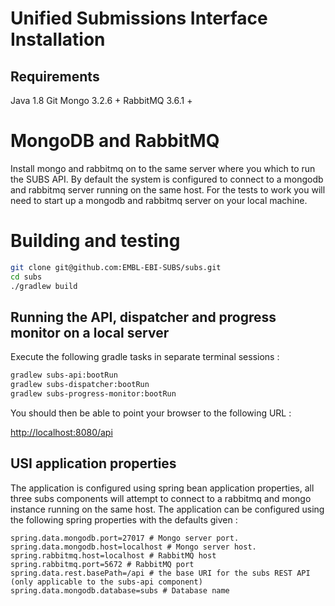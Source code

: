 # Unified Submissions Interface Installation

## Requirements

Java 1.8
Git
Mongo 3.2.6 +
RabbitMQ 3.6.1 +

# MongoDB and RabbitMQ

Install mongo and rabbitmq on to the same server where you which to run the SUBS API.  By default the system is configured to connect to 
a mongodb and rabbitmq server running on the same host.  For the tests to work you will need to start up a mongodb and rabbitmq server on your local machine.

# Building and testing

```bash
git clone git@github.com:EMBL-EBI-SUBS/subs.git
cd subs
./gradlew build
```

## Running the API, dispatcher and progress monitor on a local server

Execute the following gradle tasks in separate terminal sessions :

```bash
gradlew subs-api:bootRun
gradlew subs-dispatcher:bootRun
gradlew subs-progress-monitor:bootRun
```

You should then be able to point your browser to the following URL :

[http://localhost:8080/api](http://localhost:8080/api)

## USI application properties

The application is configured using spring bean application properties, all three subs components will attempt to connect to a rabbitmq and mongo instance running
on the same host.  The application can be configured using the following spring properties with the defaults given : 

```
spring.data.mongodb.port=27017 # Mongo server port.
spring.data.mongodb.host=localhost # Mongo server host.
spring.rabbitmq.host=localhost # RabbitMQ host
spring.rabbitmq.port=5672 # RabbitMQ port
spring.data.rest.basePath=/api # the base URI for the subs REST API (only applicable to the subs-api component) 
spring.data.mongodb.database=subs # Database name
```